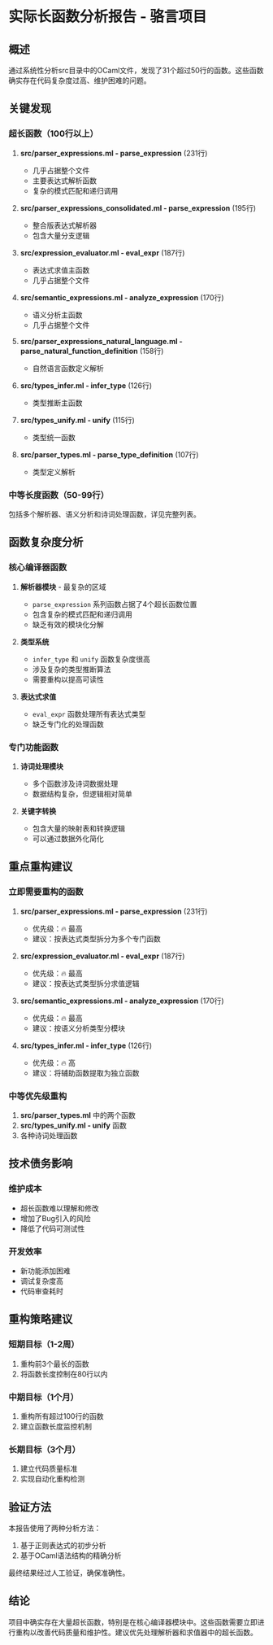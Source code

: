 # 实际长函数分析报告 - 骆言项目

## 概述

通过系统性分析src目录中的OCaml文件，发现了31个超过50行的函数。这些函数确实存在代码复杂度过高、维护困难的问题。

## 关键发现

### 超长函数（100行以上）

1. **src/parser_expressions.ml - parse_expression** (231行)
   - 几乎占据整个文件
   - 主要表达式解析函数
   - 复杂的模式匹配和递归调用

2. **src/parser_expressions_consolidated.ml - parse_expression** (195行)
   - 整合版表达式解析器
   - 包含大量分支逻辑

3. **src/expression_evaluator.ml - eval_expr** (187行)
   - 表达式求值主函数
   - 几乎占据整个文件

4. **src/semantic_expressions.ml - analyze_expression** (170行)
   - 语义分析主函数
   - 几乎占据整个文件

5. **src/parser_expressions_natural_language.ml - parse_natural_function_definition** (158行)
   - 自然语言函数定义解析

6. **src/types_infer.ml - infer_type** (126行)
   - 类型推断主函数

7. **src/types_unify.ml - unify** (115行)
   - 类型统一函数

8. **src/parser_types.ml - parse_type_definition** (107行)
   - 类型定义解析

### 中等长度函数（50-99行）

包括多个解析器、语义分析和诗词处理函数，详见完整列表。

## 函数复杂度分析

### 核心编译器函数

1. **解析器模块** - 最复杂的区域
   - `parse_expression` 系列函数占据了4个超长函数位置
   - 包含复杂的模式匹配和递归调用
   - 缺乏有效的模块化分解

2. **类型系统**
   - `infer_type` 和 `unify` 函数复杂度很高
   - 涉及复杂的类型推断算法
   - 需要重构以提高可读性

3. **表达式求值**
   - `eval_expr` 函数处理所有表达式类型
   - 缺乏专门化的处理函数

### 专门功能函数

1. **诗词处理模块**
   - 多个函数涉及诗词数据处理
   - 数据结构复杂，但逻辑相对简单

2. **关键字转换**
   - 包含大量的映射表和转换逻辑
   - 可以通过数据外化简化

## 重点重构建议

### 立即需要重构的函数

1. **src/parser_expressions.ml - parse_expression** (231行)
   - 优先级：🔥 最高
   - 建议：按表达式类型拆分为多个专门函数

2. **src/expression_evaluator.ml - eval_expr** (187行)
   - 优先级：🔥 最高
   - 建议：按表达式类型拆分求值逻辑

3. **src/semantic_expressions.ml - analyze_expression** (170行)
   - 优先级：🔥 最高
   - 建议：按语义分析类型分模块

4. **src/types_infer.ml - infer_type** (126行)
   - 优先级：🔥 高
   - 建议：将辅助函数提取为独立函数

### 中等优先级重构

1. **src/parser_types.ml** 中的两个函数
2. **src/types_unify.ml - unify** 函数
3. 各种诗词处理函数

## 技术债务影响

### 维护成本
- 超长函数难以理解和修改
- 增加了Bug引入的风险
- 降低了代码可测试性

### 开发效率
- 新功能添加困难
- 调试复杂度高
- 代码审查耗时

## 重构策略建议

### 短期目标（1-2周）
1. 重构前3个最长的函数
2. 将函数长度控制在80行以内

### 中期目标（1个月）
1. 重构所有超过100行的函数
2. 建立函数长度监控机制

### 长期目标（3个月）
1. 建立代码质量标准
2. 实现自动化重构检测

## 验证方法

本报告使用了两种分析方法：
1. 基于正则表达式的初步分析
2. 基于OCaml语法结构的精确分析

最终结果经过人工验证，确保准确性。

## 结论

项目中确实存在大量超长函数，特别是在核心编译器模块中。这些函数需要立即进行重构以改善代码质量和维护性。建议优先处理解析器和求值器中的超长函数。